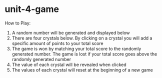# unit-4-game
How to Play:
1. A random number will be generated and displayed below
2. There are four crystals below. By clicking on a crystal you will add a specific amount of points to your total score
3. The game is won by matching your total score to the randomly generated number. The game is lost if your total score goes above the randomly generated number
4. The value of each crystal will be revealed when clicked
5. The values of each crystal will reset at the beginning of a new game